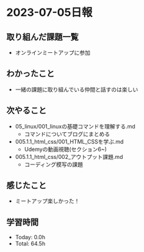 # 2023-07-05日報

## 取り組んだ課題一覧
* オンラインミートアップに参加

## わかったこと
* 一緒の課題に取り組んでいる仲間と話すのは楽しい

## 次やること
* 05_linux/001_linuxの基礎コマンドを理解する.md
  * コマンドについてブログにまとめる
* 005.1.1_html_css/001_HTML_CSSを学ぶ.md
  * Udemyの動画視聴(セクション6~)
* 005.1.1_html_css/002_アウトプット課題.md
  * コーディング模写の課題

## 感じたこと
* ミートアップ楽しかった！

## 学習時間
* Today: 0.0h
* Total: 64.5h